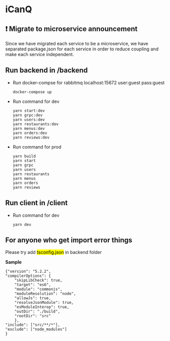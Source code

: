 ﻿# iCanQ

## :exclamation: **Migrate to microservice announcement**

Since we have migrated each service to be a microservice, we have separated package.json for each service in order to reduce coupling and make each service independent.

## Run backend in /backend

- Run docker-compse for rabbitmq
  localhost:15672 user:guest pass:guest
  ```
  docker-compose up
  ```
- Run command for dev
  ```
  yarn start:dev
  yarn grpc:dev
  yarn users:dev
  yarn restaurants:dev
  yarn menus:dev
  yarn orders:dev
  yarn reviews:dev
  ```
- Run command for prod
  ```
  yarn build
  yarn start
  yarn grpc
  yarn users
  yarn restaurants
  yarn menus
  yarn orders
  yarn reviews
  ```

## Run client in /client

- Run command for dev
  ```
  yarn dev
  ```

## **For anyone who get import error things**

Please try add <mark>tsconfig.json</mark> in backend folder

**Sample**

    {"version": "5.2.2",
    "compilerOptions": {
        "skipLibCheck": true,
        "target": "es6",
        "module": "commonjs",
        "moduleResolution": "node",
        "allowJs": true,
        "resolveJsonModule": true,
        "esModuleInterop": true,
        "outDir": "./build",
        "rootDir": "src"
        },
    "include": ["src/**/*"],
    "exclude": ["node_modules"]
    }
